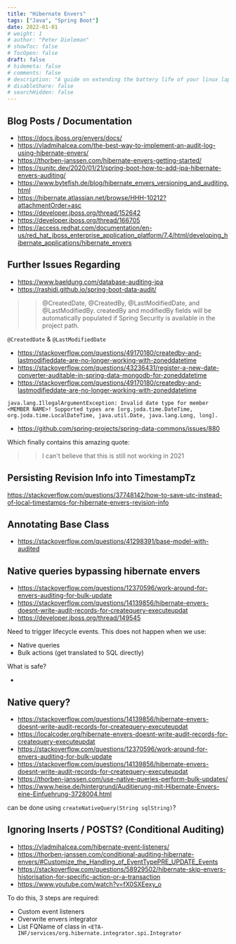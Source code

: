 ```yaml
---
title: "Hibernate Envers"
tags: ["Java", "Spring Boot"]
date: 2022-01-01
# weight: 1
# author: "Peter Dieleman"
# showToc: false
# TocOpen: false
draft: false
# hidemeta: false
# comments: false
# description: "A guide on extending the battery life of your linux laptop"
# disableShare: false
# searchHidden: false
---
```

## Blog Posts / Documentation

- <https://docs.jboss.org/envers/docs/>
- <https://vladmihalcea.com/the-best-way-to-implement-an-audit-log-using-hibernate-envers/>
- <https://thorben-janssen.com/hibernate-envers-getting-started/>
- <https://sunitc.dev/2020/01/21/spring-boot-how-to-add-jpa-hibernate-envers-auditing/>
- <https://www.bytefish.de/blog/hibernate_envers_versioning_and_auditing.html>
- <https://hibernate.atlassian.net/browse/HHH-10212?attachmentOrder=asc>
- <https://developer.jboss.org/thread/152642>
- <https://developer.jboss.org/thread/166705>
- <https://access.redhat.com/documentation/en-us/red_hat_jboss_enterprise_application_platform/7.4/html/developing_hibernate_applications/hibernate_envers>

## Further Issues Regarding 

- <https://www.baeldung.com/database-auditing-jpa>
- <https://rashidi.github.io/spring-boot-data-audit/>

>> @CreatedDate, @CreatedBy, @LastModifiedDate, and @LastModifiedBy. createdBy and modifiedBy fields will be automatically populated if Spring Security is available in the project path. 

`@CreatedDate` & `@LastModifiedDate`

- <https://stackoverflow.com/questions/49170180/createdby-and-lastmodifieddate-are-no-longer-working-with-zoneddatetime>
- <https://stackoverflow.com/questions/43236431/register-a-new-date-converter-auditable-in-spring-data-mongodb-for-zoneddatetime>
- <https://stackoverflow.com/questions/49170180/createdby-and-lastmodifieddate-are-no-longer-working-with-zoneddatetime>

`java.lang.IllegalArgumentException: Invalid date type for member <MEMBER NAME>! Supported types are [org.joda.time.DateTime, org.joda.time.LocalDateTime, java.util.Date, java.lang.Long, long].`

- <https://github.com/spring-projects/spring-data-commons/issues/880>

Which finally contains this amazing quote:

>> I can't believe that this is still not working in 2021

## Persisting Revision Info into TimestampTz

<https://stackoverflow.com/questions/37748142/how-to-save-utc-instead-of-local-timestamps-for-hibernate-envers-revision-info>

## Annotating Base Class

- <https://stackoverflow.com/questions/41298391/base-model-with-audited>

## Native queries bypassing hibernate envers

- <https://stackoverflow.com/questions/12370596/work-around-for-envers-auditing-for-bulk-update>
- <https://stackoverflow.com/questions/14139856/hibernate-envers-doesnt-write-audit-records-for-createquery-executeupdat>
- <https://developer.jboss.org/thread/149545>

Need to trigger lifecycle events. This does not happen when we use:

- Native queries
- Bulk actions (get translated to SQL directly)

What is safe?

- 

## Native query?

- <https://stackoverflow.com/questions/14139856/hibernate-envers-doesnt-write-audit-records-for-createquery-executeupdat>
- <https://localcoder.org/hibernate-envers-doesnt-write-audit-records-for-createquery-executeupdat>
- <https://stackoverflow.com/questions/12370596/work-around-for-envers-auditing-for-bulk-update>
- <https://stackoverflow.com/questions/14139856/hibernate-envers-doesnt-write-audit-records-for-createquery-executeupdat>
- <https://thorben-janssen.com/use-native-queries-perform-bulk-updates/>
- <https://www.heise.de/hintergrund/Auditierung-mit-Hibernate-Envers-eine-Einfuehrung-3728004.html>

can be done using `createNativeQuery(String sqlString)`?

## Ignoring Inserts / POSTS? (Conditional Auditing)

- <https://vladmihalcea.com/hibernate-event-listeners/>
- <https://thorben-janssen.com/conditional-auditing-hibernate-envers/#Customize_the_Handling_of_EventTypePRE_UPDATE_Events>
- <https://stackoverflow.com/questions/58929502/hibernate-skip-envers-historisation-for-specific-action-or-a-transaction>
- <https://www.youtube.com/watch?v=fX0SXEexy_o>

To do this, 3 steps are required:

- Custom event listeners
- Overwrite envers integrator
- List FQName of class in `<ETA-INF/services/org.hibernate.integrator.spi.Integrator`

